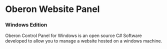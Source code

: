 
# Oberon Website Panel

### Windows Edition

Oberon Control Panel for Windows is an open source C# Software developed to allow you to manage a website hosted on a windows machine.
